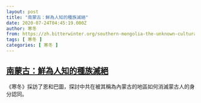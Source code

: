 ```yaml
---
layout: post
title: "南蒙古：鮮為人知的種族滅絕"
date: 2020-07-24T04:45:19.000Z
author: 寒冬
from: https://zh.bitterwinter.org/southern-mongolia-the-unknown-cultural-genocide/
tags: [ 寒冬 ]
categories: [ 寒冬 ]
---
```

<!--1595565919000-->
[南蒙古：鮮為人知的種族滅絕](https://zh.bitterwinter.org/southern-mongolia-the-unknown-cultural-genocide/)
------

<div>
《寒冬》採訪了恩和巴圖，探討中共在被其稱為內蒙古的地區如何消滅蒙古人的身分認同。
</div>
